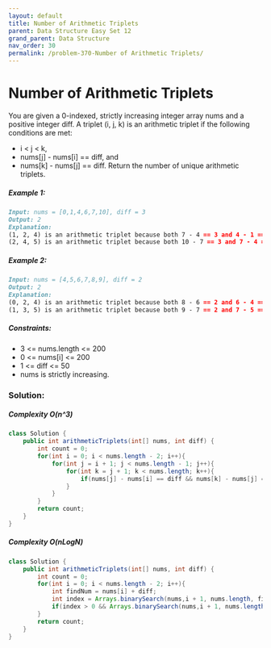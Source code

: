 ```yaml
---
layout: default
title: Number of Arithmetic Triplets
parent: Data Structure Easy Set 12
grand_parent: Data Structure
nav_order: 30
permalink: /problem-370-Number of Arithmetic Triplets/
---
```

# Number of Arithmetic Triplets
You are given a 0-indexed, strictly increasing integer array nums and a positive integer diff. A triplet (i, j, k) is an arithmetic triplet if the following conditions are met:

* i < j < k,
* nums[j] - nums[i] == diff, and
* nums[k] - nums[j] == diff.
Return the number of unique arithmetic triplets.

##### Example 1:
```markdown
Input: nums = [0,1,4,6,7,10], diff = 3
Output: 2
Explanation:
(1, 2, 4) is an arithmetic triplet because both 7 - 4 == 3 and 4 - 1 == 3.
(2, 4, 5) is an arithmetic triplet because both 10 - 7 == 3 and 7 - 4 == 3.
```
##### Example 2:
```markdown
Input: nums = [4,5,6,7,8,9], diff = 2
Output: 2
Explanation:
(0, 2, 4) is an arithmetic triplet because both 8 - 6 == 2 and 6 - 4 == 2.
(1, 3, 5) is an arithmetic triplet because both 9 - 7 == 2 and 7 - 5 == 2.
```
##### Constraints:
* 3 <= nums.length <= 200
* 0 <= nums[i] <= 200
* 1 <= diff <= 50
* nums is strictly increasing.

### Solution:
##### Complexity O(n^3)
```java
class Solution {
    public int arithmeticTriplets(int[] nums, int diff) {
        int count = 0;
        for(int i = 0; i < nums.length - 2; i++){
            for(int j = i + 1; j < nums.length - 1; j++){
                for(int k = j + 1; k < nums.length; k++){
                    if(nums[j] - nums[i] == diff && nums[k] - nums[j] == diff) count++;
                }
            }
        }
        return count;
    }
}
```

##### Complexity O(nLogN)
```java
class Solution {
    public int arithmeticTriplets(int[] nums, int diff) {
        int count = 0;
        for(int i = 0; i < nums.length - 2; i++){
            int findNum = nums[i] + diff;
            int index = Arrays.binarySearch(nums,i + 1, nums.length, findNum);
            if(index > 0 && Arrays.binarySearch(nums,i + 1, nums.length, findNum + diff) > 0) count++;
        }
        return count;
    }
}
```